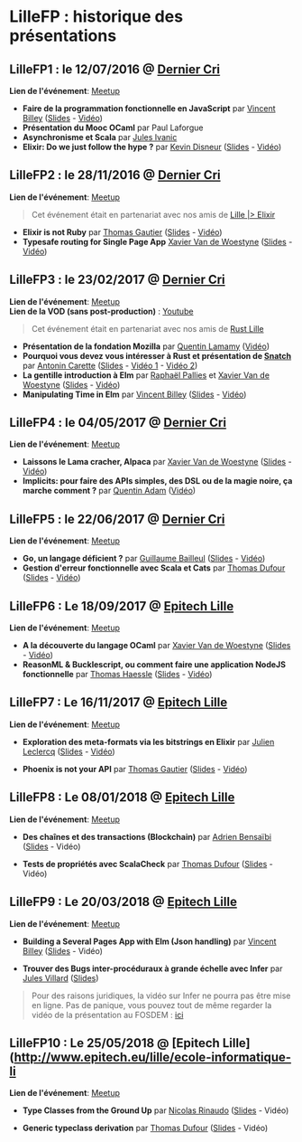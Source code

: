 # LilleFP : historique des présentations

## LilleFP1 : le 12/07/2016 @ [Dernier Cri](https://derniercri.io)
**Lien de l'événement**: [Meetup](https://www.meetup.com/fr-FR/Lille-FP/events/226004908/)

-  **Faire de la programmation fonctionnelle en JavaScript** par [Vincent Billey](https://twitter.com/Fenntasy) ([Slides](http://vincent.billey.me/talks/2016-07-11-you-can-do-fp-in-javascript/#1) - [Vidéo](https://www.youtube.com/watch?v=KtdacF5xSWQ))
-  **Présentation du Mooc OCaml** par Paul Laforgue
-  **Asynchronisme et Scala** par [Jules Ivanic](https://twitter.com/guizmaii)
-  **Elixir: Do we just follow the hype ?** par [Kevin Disneur](https://twitter.com/kdisneur) ([Slides](http://slides.com/kevindisneur/why-elixir#/) - [Vidéo](https://www.youtube.com/watch?v=mO75g9TFTRQ))

## LilleFP2 : le 28/11/2016 @ [Dernier Cri](https://derniercri.io)
**Lien de l'événement**: [Meetup](https://www.meetup.com/fr-FR/Lille-FP/events/235757320/)

> Cet événement était en partenariat avec nos amis de [Lille |> Elixir](https://www.meetup.com/fr-FR/Lille-Elixir/)

-  **Elixir is not Ruby** par [Thomas Gautier](https://twitter.com/aryko) ([Slides](https://tgautier.github.io/slides/#/) - [Vidéo](https://www.youtube.com/watch?v=lu9t-TJa5cw))
-  **Typesafe routing for Single Page App** [Xavier Van de Woestyne](https://twitter.com/vdwxv) ([Slides](http://xvw.github.io/talks/lillefp2/slides.pdf) - [Vidéo](https://www.youtube.com/watch?v=6GtpwlVuwQY))

## LilleFP3 : le 23/02/2017 @ [Dernier Cri](https://derniercri.io)
**Lien de l'événement**: [Meetup](https://www.meetup.com/fr-FR/Lille-FP/events/237497716/)  
**Lien de la VOD (sans post-production)** : [Youtube](https://www.youtube.com/watch?v=xVSs0grvE24)

> Cet événement était en partenariat avec nos amis de [Rust Lille](https://www.meetup.com/fr-FR/rust-lille/)

-  **Présentation de la fondation Mozilla** par [Quentin Lamamy](https://twitter.com/quentin_lamamy/) ([Vidéo](https://www.youtube.com/watch?v=fjZPbYyM49w))
-  **Pourquoi vous devez vous intéresser à Rust et présentation de [Snatch](https://github.com/derniercri/snatch)** par [Antonin Carette](https://twitter.com/k0pernicus) ([Slides](http://carette.xyz/lillefp_rust_2302.pdf) - [Vidéo 1](https://www.youtube.com/watch?v=4zVC2goUcaY) - [Vidéo 2](https://www.youtube.com/watch?v=R0lxyvdRh0A))
-  **La gentille introduction à Elm** par [Raphaël Pallies](https://twitter.com/fpilot333) et  [Xavier Van de Woestyne](https://twitter.com/vdwxv) ([Slides](http://xvw.github.io/talks/elm-begining/slides.pdf) - [Vidéo](https://www.youtube.com/watch?v=rVZRCXutfng))
-  **Manipulating Time in Elm** par [Vincent Billey](https://twitter.com/Fenntasy) ([Slides](http://vincent.billey.me/talks/2017-02-23-manipulating-time-in-elm/#1) - [Vidéo](https://www.youtube.com/watch?v=kCsHayhYgZY))

## LilleFP4 : le 04/05/2017 @ [Dernier Cri](https://derniercri.io)
**Lien de l'événement**: [Meetup](https://www.meetup.com/fr-FR/Lille-FP/events/238540711/)

-  **Laissons le Lama cracher, Alpaca** par [Xavier Van de Woestyne](https://twitter.com/vdwxv) ([Slides](http://xvw.github.io/talks/alpaca/slides.pdf) - [Vidéo](https://www.youtube.com/watch?v=qUJokqiPFrQ))
-  **Implicits: pour faire des APIs simples, des DSL ou de la magie noire, ça marche comment ?** par [Quentin Adam](https://twitter.com/waxzce) ([Vidéo](https://www.youtube.com/watch?v=FFwq4LtxzZg&t=16s))


## LilleFP5 : le 22/06/2017 @ [Dernier Cri](https://derniercri.io)
**Lien de l'événement**: [Meetup](https://www.meetup.com/fr-FR/Lille-FP/events/240476119/)

- **Go, un langage déficient ?** par [Guillaume Bailleul](https://twitter.com/laibulle) ([Slides](https://github.com/lillefp/talks/raw/master/mirror/go.pdf) - [Vidéo](https://www.youtube.com/watch?v=BMttH2H0Q7s))
- **Gestion d'erreur fonctionnelle avec Scala et Cats** par [Thomas Dufour](https://twitter.com/chwthewke) ([Slides](https://github.com/chwthewke/lillefp5/raw/master/cats-errors.pdf) - [Vidéo](https://www.youtube.com/watch?v=im5bTIi4yNU))

## LilleFP6 : Le 18/09/2017 @ [Epitech Lille](http://www.epitech.eu/lille/ecole-informatique-lille.aspx)
**Lien de l'événement**: [Meetup](https://www.meetup.com/fr-FR/preview/Lille-FP/events/242380047)

- **A la découverte du langage OCaml** par [Xavier Van de Woestyne](https://twitter.com/vdwxv) ([Slides](http://xvw.github.io/talks/lillefp6-ocaml/slides.pdf) - [Vidéo](https://www.youtube.com/watch?v=j7JX9hRTRJo))
- **ReasonML & Bucklescript, ou comment faire une application NodeJS fonctionnelle** par [Thomas Haessle](https://twitter.com/oteku) ([Slides](https://www.slideshare.net/ThomasHaessle/nodejs-the-edge-of-reason-lille-fp6) - [Vidéo](https://www.youtube.com/watch?v=a4QlUn7cUkA))

## LilleFP7 : Le 16/11/2017 @ [Epitech Lille](http://www.epitech.eu/lille/ecole-informatique-lille.aspx)
**Lien de l'événement**: [Meetup](https://www.meetup.com/Lille-FP/events/244510772/)

- **Exploration des meta-formats via les bitstrings en Elixir** par [Julien Leclercq](https://twitter.com/Juli1_leclercq) ([Slides](https://github.com/lillefp/talks/raw/master/mirror/lillefp7-bitstring.pdf) - [Vidéo](https://www.youtube.com/watch?v=XIVF1eDO6uE))

- **Phoenix is not your API** par [Thomas Gautier](https://twitter.com/aryko) ([Slides](https://github.com/lillefp/talks/raw/master/mirror/lillefp7-phoenix.pdf) - [Vidéo](https://www.youtube.com/watch?v=grcplpIL60I))

## LilleFP8 : Le 08/01/2018 @ [Epitech Lille](http://www.epitech.eu/lille/ecole-informatique-lille.aspx)
**Lien de l'événement**: [Meetup](https://www.meetup.com/fr-FR/Lille-FP/events/246212553/)

- **Des chaînes et des transactions (Blockchain)**
par [Adrien Bensaïbi](https://twitter.com/olinkloo)
([Slides](https://github.com/lillefp/talks/raw/master/mirror/lillefp8-blockchain.pdf) - Vidéo)

- **Tests de propriétés avec ScalaCheck**
par [Thomas Dufour](https://twitter.com/chwthewke)
([Slides](https://github.com/chwthewke/lillefp8/raw/master/Tests%20de%20propri%C3%A9t%C3%A9s.pdf) - Vidéo)


## LilleFP9 : Le 20/03/2018 @ [Epitech Lille](http://www.epitech.eu/lille/ecole-informatique-lille.aspx)
**Lien de l'événement**: [Meetup](https://www.meetup.com/fr-FR/Lille-FP/events/248092848/)

- **Building a Several Pages App with Elm (Json handling)**
par [Vincent Billey](https://twitter.com/Fenntasy)
([Slides]() - Vidéo)

- **Trouver des Bugs inter-procéduraux à grande échelle avec Infer**
par [Jules Villard](https://github.com/jvillard)
([Slides](mirror/lillefp9-infer.pdf))

> Pour des raisons juridiques, la vidéo sur Infer ne pourra pas être mise en ligne.
> Pas de panique, vous pouvez tout de même regarder la vidéo de la présentation au
> FOSDEM : [ici](https://fosdem.org/2018/schedule/event/code_finding_inter_procedural_bugs_at_scale_with_infer_static_analyzer/)

## LilleFP10 : Le 25/05/2018 @ [Epitech Lille](http://www.epitech.eu/lille/ecole-informatique-li
**Lien de l'événement**: [Meetup](https://www.meetup.com/fr-FR/Lille-FP/events/250297947/)

- **Type Classes from the Ground Up**
par [Nicolas Rinaudo](https://twitter.com/NicolasRinaudo)
([Slides](https://nrinaudo.github.io/talk-typeclasses-csv/#1) - Vidéo)

- **Generic typeclass derivation**
par [Thomas Dufour](https://twitter.com/chwthewke)
([Slides](https://github.com/chwthewke/lillefp10/raw/devel/Generic%20typeclass%20derivation.pdf) - Vidéo)
